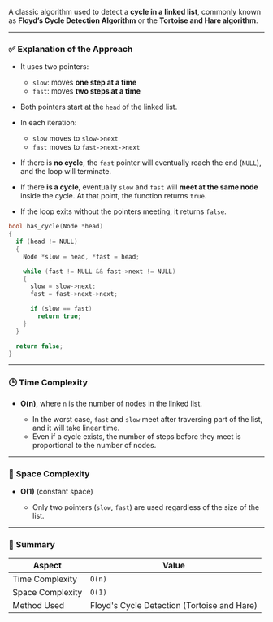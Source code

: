 A classic algorithm used to detect a **cycle in a linked list**, commonly known as **Floyd’s Cycle Detection Algorithm** or the **Tortoise and Hare algorithm**.

---

### ✅ **Explanation of the Approach**

* It uses two pointers:

  * `slow`: moves **one step at a time**
  * `fast`: moves **two steps at a time**
* Both pointers start at the `head` of the linked list.
* In each iteration:

  * `slow` moves to `slow->next`
  * `fast` moves to `fast->next->next`
* If there is **no cycle**, the `fast` pointer will eventually reach the end (`NULL`), and the loop will terminate.
* If there **is a cycle**, eventually `slow` and `fast` will **meet at the same node** inside the cycle. At that point, the function returns `true`.
* If the loop exits without the pointers meeting, it returns `false`.

```cpp
bool has_cycle(Node *head)
{
  if (head != NULL)
  {
    Node *slow = head, *fast = head;

    while (fast != NULL && fast->next != NULL)
    {
      slow = slow->next;
      fast = fast->next->next;

      if (slow == fast)
        return true;
    }
  }

  return false;
}
```

---

### 🕒 **Time Complexity**

* **O(n)**, where `n` is the number of nodes in the linked list.

  * In the worst case, `fast` and `slow` meet after traversing part of the list, and it will take linear time.
  * Even if a cycle exists, the number of steps before they meet is proportional to the number of nodes.

---

### 💾 **Space Complexity**

* **O(1)** (constant space)

  * Only two pointers (`slow`, `fast`) are used regardless of the size of the list.

---

### 🔁 Summary

| Aspect           | Value                                       |
| ---------------- | ------------------------------------------- |
| Time Complexity  | `O(n)`                                      |
| Space Complexity | `O(1)`                                      |
| Method Used      | Floyd's Cycle Detection (Tortoise and Hare) |